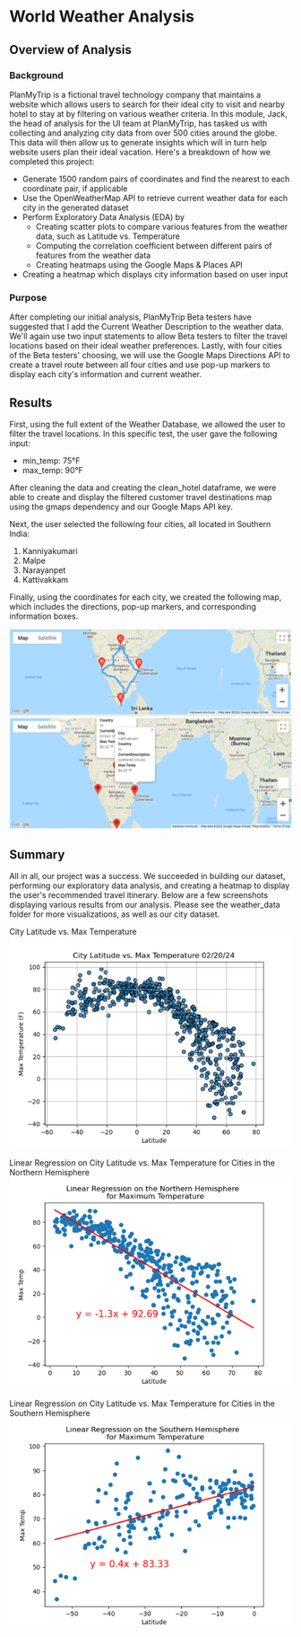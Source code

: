 # World Weather Analysis

## Overview of Analysis

### Background

PlanMyTrip is a fictional travel technology company that maintains a website which allows users to search for their ideal city to visit and nearby hotel to stay at by filtering on various weather criteria. In this module, Jack, the head of analysis for the UI team at PlanMyTrip, has tasked us with collecting and analyzing city data from over 500 cities around the globe. This data will then allow us to generate insights which will in turn help website users plan their ideal vacation. Here's a breakdown of how we completed this project:

- Generate 1500 random pairs of coordinates and find the nearest to each coordinate pair, if applicable
- Use the OpenWeatherMap API to retrieve current weather data for each city in the generated dataset
- Perform Exploratory Data Analysis (EDA) by
  - Creating scatter plots to compare various features from the weather data, such as Latitude vs. Temperature
  - Computing the correlation coefficient between different pairs of features from the weather data
  - Creating heatmaps using the Google Maps & Places API
- Creating a heatmap which displays city information based on user input

### Purpose

After completing our initial analysis, PlanMyTrip Beta testers have suggested that I add the Current Weather Description to the weather data. We'll again use two input statements to allow Beta testers to filter the travel locations based on their ideal weather preferences. Lastly, with four cities of the Beta testers' choosing, we will use the Google Maps Directions API to create a travel route between all four cities and use pop-up markers to display each city's information and current weather.

## Results

First, using the full extent of the Weather Database, we allowed the user to filter the travel locations. In this specific test, the user gave the following input:

- min_temp: 75°F
- max_temp: 90°F

After cleaning the data and creating the clean_hotel dataframe, we were able to create and display the filtered customer travel destinations map using the gmaps dependency and our Google Maps API key.

Next, the user selected the following four cities, all located in Southern India:

1. Kanniyakumari
2. Malpe
3. Narayanpet
4. Kattivakkam

Finally, using the coordinates for each city, we created the following map, which includes the directions, pop-up markers, and corresponding information boxes.

![Travel Map](https://github.com/dharlerjr/World_Weather_Analysis/blob/main/Vacation_Itinerary/WeatherPy_travel_map.PNG)
![Travel Map Markers](https://github.com/dharlerjr/World_Weather_Analysis/blob/main/Vacation_Itinerary/WeatherPy_travel_map_markers.PNG)

## Summary

All in all, our project was a success. We succeeded in building our dataset, performing our exploratory data analysis, and creating a heatmap to display the user's recommended travel itinerary. Below are a few screenshots displaying various results from our analysis. Please see the weather_data folder for more visualizations, as well as our city dataset.

City Latitude vs. Max Temperature
![Travel Map](https://github.com/dharlerjr/World_Weather_Analysis/blob/main/weather_data/Fig1.png)

Linear Regression on City Latitude vs. Max Temperature for Cities in the Northern Hemisphere
![Travel Map](https://github.com/dharlerjr/World_Weather_Analysis/blob/main/weather_data/Fig5.png)

Linear Regression on City Latitude vs. Max Temperature for Cities in the Southern Hemisphere
![Travel Map](https://github.com/dharlerjr/World_Weather_Analysis/blob/main/weather_data/Fig6.png)

